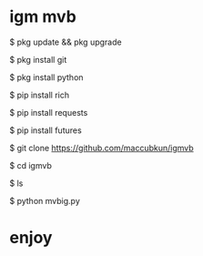 # igm mvb 

$ pkg update && pkg upgrade

$ pkg install git

$ pkg install python

$ pip install rich

$ pip install requests

$ pip install futures

$ git clone https://github.com/maccubkun/igmvb

$ cd igmvb

$ ls

$ python mvbig.py
# enjoy 
